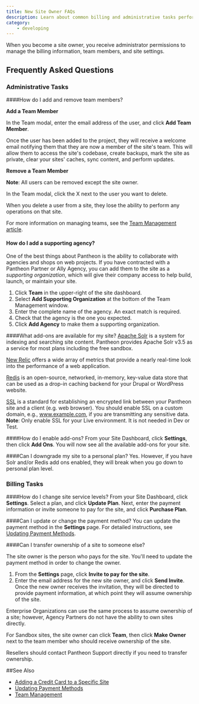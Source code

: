 ```yaml
---
title: New Site Owner FAQs
description: Learn about common billing and administrative tasks performed by a site owner.
category:
    - developing
---
```

When you become a site owner, you receive administrator permissions to manage the billing information, team members, and site settings.

## Frequently Asked Questions

### Administrative Tasks


####How do I add and remove team members?

**Add a Team Member**

In the Team modal, enter the email address of the user, and click **Add Team Member**.

Once the user has been added to the project, they will receive a welcome email notifying them that they are now a member of the site's team. This will allow them to access the site's codebase, create backups, mark the site as private, clear your sites' caches, sync content, and perform updates.

**Remove a Team Member**

**Note**: All users can be removed except the site owner.

In the Team modal, click the X next to the user you want to delete.

When you delete a user from a site, they lose the ability to perform any operations on that site.

For more information on managing teams, see the [Team Management article](/docs/articles/sites/team-management/).


#### How do I add a supporting agency?
One of the best things about Pantheon is the ability to collaborate with agencies and shops on web projects. If you have contracted with a Pantheon Partner or Ally Agency, you can add them to the site as a _supporting organization_, which will give their company access to help build, launch, or maintain your site.

1. Click **Team** in the upper-right of the site dashboard.
2. Select **Add Supporting Organization** at the bottom of the Team Management window.
3. Enter the complete name of the agency. An exact match is required.
4. Check that the agency is the one you expected.
5. Click **Add Agency** to make them a supporting organization.

####What add-ons are available for my site?
[Apache Solr](/docs/articles/sites/apache-solr/) is a system for indexing and searching site content. Pantheon provides Apache Solr v3.5 as a service for most plans including the free sandbox.

[New Relic](/docs/articles/sites/newrelic/new-relic-performance-analysis/) offers a wide array of metrics that provide a nearly real-time look into the performance of a web application.

[Redis](/docs/articles/sites/redis-as-a-caching-backend/) is an open-source, networked, in-memory, key-value data store that can be used as a drop-in caching backend for your Drupal or WordPress website.

[SSL](/docs/articles/sites/domains/adding-a-ssl-certificate-for-secure-https-communication/) is a standard for establishing an encrypted link between your Pantheon site and a client (e.g. web browser). You should enable SSL on a custom domain, e.g., www.example.com, if you are transmitting any sensitive data.  
**Note**: Only enable SSL for your Live environment. It is not needed in Dev or Test.

####How do I enable add-ons?
From your Site Dashboard, click **Settings**, then click **Add Ons**. You will now see all the available add-ons for your site.


####Can I downgrade my site to a personal plan?
Yes. However, if you have Solr and/or Redis add ons enabled, they will break when you go down to personal plan level.


### Billing Tasks


####How do I change site service levels?
From your Site Dashboard, click **Settings**. Select a plan, and click **Update Plan**. Next, enter the payment information or invite someone to pay for the site, and click **Purchase Plan**.

####Can I update or change the payment method?
You can update the payment method in the **Settings** page. For detailed instructions, see [Updating Payment Methods](/docs/articles/updating-payment-methods/).


####Can I transfer ownership of a site to someone else?

The site owner is the person who pays for the site. You'll need to update the payment method in order to change the owner.

1. From the **Settings** page, click **Invite to pay for the site**.
2. Enter the email address for the new site owner, and click **Send Invite**.
Once the new owner receives the invitation, they will be directed to provide payment information, at which point they will assume ownership of the site.

Enterprise Organizations can use the same process to assume ownership of a site; however, Agency Partners do not have the ability to own sites directly.

For Sandbox sites, the site owner can click **Team**, then click **Make Owner** next to the team member who should receive ownership of the site.

Resellers should contact Pantheon Support directly if you need to transfer ownership.




##See Also

- [Adding a Credit Card to a Specific Site](/docs/articles/sites/settings/add-a-credit-card-to-a-site#add-a-credit-card-to-a-specific-site)
- [Updating Payment Methods](/docs/articles/updating-payment-methods/)
- [Team Management](/docs/articles/sites/team-management/)
